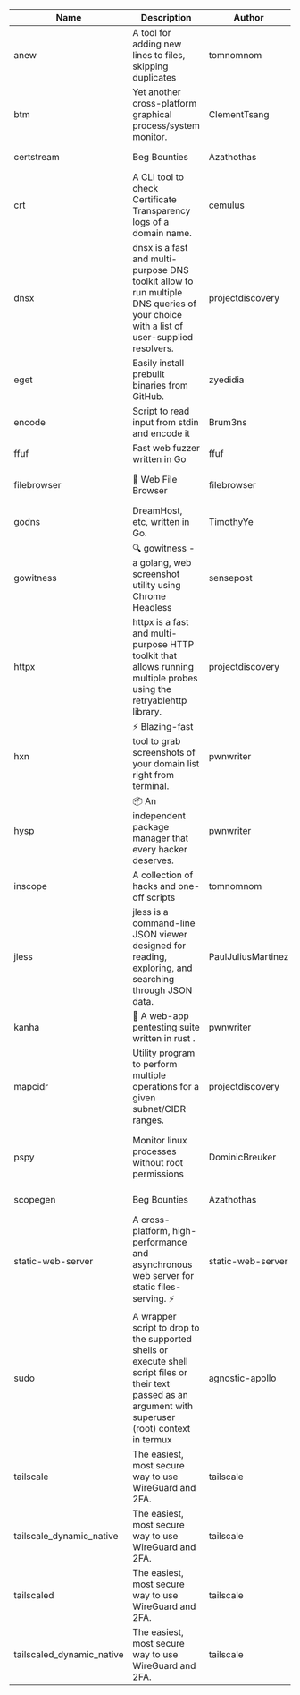 | Name | Description | Author | Repository | Stars | Version | Updated | Size | SHA256SUM | B3SUM | Source | Language | License |
| ---- | ----------- | ------ | ---------- | ----- | ------- | ------- | ---- | --- | ------ | --------|-------- | ------- |
| anew | A tool for adding new lines to files, skipping duplicates | tomnomnom | [https://github.com/tomnomnom/anew](https://github.com/tomnomnom/anew) | 1097 | v0.1.1 | 2022-03-15T22:35:31Z | 1.41 MB | f1617b8c2945cfde1b0d7b13af2a5853d5f42b926f0e5d2f1c872b9cf86fc421 | 0bae96733bf94fc937a1663cd23d7b2a996769a8783ddc4bce3a425041035044 | https://raw.githubusercontent.com/Azathothas/Toolpacks/main/aarch64_arm64_v8a_Android/anew | Go | MIT License |
| btm | Yet another cross-platform graphical process/system monitor. | ClementTsang | [https://github.com/ClementTsang/bottom](https://github.com/ClementTsang/bottom) | 8038 | 0.9.6 | 2023-08-27T01:43:44Z | 3.07 MB | f57a4e563fc1de870548189ae1ee06e71ed1bf4509e8a6505e22c9956169563c | 7ced81c4f91e5970849f639a7b83a335d0253cb31449334ad05531317866609a | https://raw.githubusercontent.com/Azathothas/Toolpacks/main/aarch64_arm64_v8a_Android/btm | Rust | MIT License |
| certstream |  Beg Bounties | Azathothas | [https://github.com/Azathothas/Arsenal](https://github.com/Azathothas/Arsenal) | 8 | null |  | 4.54 MB | ac938ee83e673a72b801f237b5a7df5d7030045c2af7c55efe84ae03828c2641 | a43525cfc48d31949ef2efb60644959ff8def7166f0498951a38fae4ed944a73 | https://raw.githubusercontent.com/Azathothas/Toolpacks/main/aarch64_arm64_v8a_Android/certstream | Shell | null |
| crt | A CLI tool to check Certificate Transparency logs of a domain name. | cemulus | [https://github.com/cemulus/crt](https://github.com/cemulus/crt) | 63 | v0.1.0 | 2022-03-08T21:41:54Z | 4.63 MB | 60e6f4070329f02834a68bb267e7ee54424729d4811fb70b920d6b9ff5f5df9f | d4bd34573805e6dfd50395aa65ce75340961e2a976a0edae1344186dcbe32237 | https://raw.githubusercontent.com/Azathothas/Toolpacks/main/aarch64_arm64_v8a_Android/crt | Go | Apache License 2.0 |
| dnsx | dnsx is a fast and multi-purpose DNS toolkit allow to run multiple DNS queries of your choice with a list of user-supplied resolvers. | projectdiscovery | [https://github.com/projectdiscovery/dnsx](https://github.com/projectdiscovery/dnsx) | 1798 | v1.1.6 | 2023-11-11T19:20:44Z | 24.79 MB | 59ac86d093fc392dbfbb4d6dad62804cc2915b8d423a7dcb1e4a8123f63beed9 | aec8baeaff72c531a82fe9663652632f7569d4d27c00dcf77021afb289bbe50e | https://raw.githubusercontent.com/Azathothas/Toolpacks/main/aarch64_arm64_v8a_Android/dnsx | Go | MIT License |
| eget | Easily install prebuilt binaries from GitHub. | zyedidia | [https://github.com/zyedidia/eget](https://github.com/zyedidia/eget) | 641 | v1.3.3 | 2023-02-22T05:15:46Z | 6.49 MB | 0f78c3f960e53f417b37142412318030d64063e543aab0ff4e2956976800a106 | c8f47cba30ffa0be496ca78ea872e1c3bc3e6221bc0b8831b71e30caec138c92 | https://raw.githubusercontent.com/Azathothas/Toolpacks/main/aarch64_arm64_v8a_Android/eget | Go | MIT License |
| encode | Script to read input from stdin and encode it | Brum3ns | [https://github.com/Brum3ns/encode](https://github.com/Brum3ns/encode) | 18 | null |  | 2.49 MB | 6374a04bb2d5f3e8ac44dbe9cab2f7c2acfdda5dd90b60ac9f7b39dd27d92712 | 04f91b398cff0a601d8f4f7d8a74b4b239a4612a567e3f1c2cf18561038e44d2 | https://raw.githubusercontent.com/Azathothas/Toolpacks/main/aarch64_arm64_v8a_Android/encode | Go | MIT License |
| ffuf | Fast web fuzzer written in Go | ffuf | [https://github.com/ffuf/ffuf](https://github.com/ffuf/ffuf) | 10585 | v2.1.0 | 2023-09-16T12:23:19Z | 8.18 MB | a27b8b1ac16f8585bd6e736e3c7cd1b7d7c84276760821005974fa8305bc7198 | 65954fadbb429d2d9fb8786d239d8d317aea9871e1fe2fa53f65960aeb6b5cb5 | https://raw.githubusercontent.com/Azathothas/Toolpacks/main/aarch64_arm64_v8a_Android/ffuf | Go | MIT License |
| filebrowser | 📂 Web File Browser | filebrowser | [https://github.com/filebrowser/filebrowser](https://github.com/filebrowser/filebrowser) | 21657 | v2.26.0 | 2023-11-02T21:58:20Z | 13.29 MB | 9a986212092dd61e0c08a7e8ce7da7202cd9893ae48f99d48815e37a3cb88f94 | 331f3125142b5776e8be0d1ffc8db4b46c4f161e776c21af311cecc8bc3ea799 | https://raw.githubusercontent.com/Azathothas/Toolpacks/main/aarch64_arm64_v8a_Android/filebrowser | Go | Apache License 2.0 |
| godns |  DreamHost, etc, written in Go. | TimothyYe | [https://github.com/TimothyYe/godns](https://github.com/TimothyYe/godns) | 1376 | v3.0.4 | 2023-10-22T12:12:07Z | 11.80 MB | 09a699adb54207ca1d5c2c06cbbfdcc5311381789c4cc983b3396e39b5cd0dae | 757f69e097f5eaabf16fe0ab71d337b96dd73ea4d26f21cfe79d0126ea6cfceb | https://raw.githubusercontent.com/Azathothas/Toolpacks/main/aarch64_arm64_v8a_Android/godns | Go | Apache License 2.0 |
| gowitness | 🔍 gowitness - a golang, web screenshot utility using Chrome Headless | sensepost | [https://github.com/sensepost/gowitness](https://github.com/sensepost/gowitness) | 2456 | 2.5.1 | 2023-10-29T11:11:30Z | 25.76 MB | da164bb1213b263ac485f5267a3a52f6486588b3dd2e8231ada532998e07c6e6 | 9a9b87421092df06043fb7bd547aa9b53ebdb4d493fa38272859acf75d4d9899 | https://raw.githubusercontent.com/Azathothas/Toolpacks/main/aarch64_arm64_v8a_Android/gowitness | Go | GNU General Public License v3.0 |
| httpx | httpx is a fast and multi-purpose HTTP toolkit that allows running multiple probes using the retryablehttp library. | projectdiscovery | [https://github.com/projectdiscovery/httpx](https://github.com/projectdiscovery/httpx) | 6171 | v1.3.7 | 2023-11-13T07:26:10Z | 39.73 MB | d5a19f3f4b96bfe41655a499a38c46bacb23952e9a9e4dd16e1688a37cd1755b | 603a2dc446c7ab0d05ed0d0c82b6662456ee1c03c2822101a0235ced6f6a0d40 | https://raw.githubusercontent.com/Azathothas/Toolpacks/main/aarch64_arm64_v8a_Android/httpx | Go | MIT License |
| hxn | ⚡ Blazing-fast tool to grab screenshots of your domain list right from terminal. | pwnwriter | [https://github.com/pwnwriter/haylxon](https://github.com/pwnwriter/haylxon) | 346 | v0.1.9 | 2023-11-03T07:24:19Z | 6.02 MB | 20cb4135d9028453854c018d1af54e9c34d07e6731c1a2d964bf67f012612534 | 2ecbed2190d4f69f3bf1e630487feb3abb419ee97ed76c50f5bc2da9c0a6594f | https://raw.githubusercontent.com/Azathothas/Toolpacks/main/aarch64_arm64_v8a_Android/hxn | Rust | MIT License |
| hysp | 📦 An independent package manager that every hacker deserves. | pwnwriter | [https://github.com/pwnwriter/hysp](https://github.com/pwnwriter/hysp) | 340 | v0.1.1 | 2023-11-26T11:07:49Z | 3.11 MB | c250b266fe1c65c600a5fe8e840fe8c179b10b4904cbf473207d31e9db4cc11f | 11f465f311226875d97e295657dd0331b11bbdbacd9c4418f424c6fe125c43c9 | https://raw.githubusercontent.com/Azathothas/Toolpacks/main/aarch64_arm64_v8a_Android/hysp | Rust | MIT License |
| inscope | A collection of hacks and one-off scripts | tomnomnom | [https://github.com/tomnomnom/hacks](https://github.com/tomnomnom/hacks) | 1943 | null |  | 1.79 MB | 098225d22ccd9ca333dfecad8666febd6a267f1e54bf2caa3594e281caad48b9 | 6b94cc2f8d7bc9dc380626f48fe195be0f5a91e2f84e0a1f9c50249a4d12a8b5 | https://raw.githubusercontent.com/Azathothas/Toolpacks/main/aarch64_arm64_v8a_Android/inscope | Go | null |
| jless | jless is a command-line JSON viewer designed for reading, exploring, and searching through JSON data. | PaulJuliusMartinez | [https://github.com/PaulJuliusMartinez/jless](https://github.com/PaulJuliusMartinez/jless) | 4274 | v0.9.0 | 2023-07-17T02:51:34Z | 1.74 MB | c18714dfda0902dd1bff7724b8e72ac0083fa24abf0b30fb65775d69c670df82 | 4b9770816f2865e3d41d826ecea6c01fde4c08e3ad409854a508714dffb6f642 | https://raw.githubusercontent.com/Azathothas/Toolpacks/main/aarch64_arm64_v8a_Android/jless | Rust | MIT License |
| kanha | 🦚 A web-app pentesting suite written in rust . | pwnwriter | [https://github.com/pwnwriter/kanha](https://github.com/pwnwriter/kanha) | 215 | v-v0.1.2 | 2023-10-17T16:42:52Z | 2.79 MB | 7e01e9e1f90f0c4e1f1c6d102dd37868eb11816b95c3cc8b506fa4943c2d4023 | e6dfcfed508886ede3f898a9e51b3a9a768af00ca4df7ca7a9a52648fc2a7181 | https://raw.githubusercontent.com/Azathothas/Toolpacks/main/aarch64_arm64_v8a_Android/kanha | Rust | MIT License |
| mapcidr | Utility program to perform multiple operations for a given subnet/CIDR ranges. | projectdiscovery | [https://github.com/projectdiscovery/mapcidr](https://github.com/projectdiscovery/mapcidr) | 861 | v1.1.16 | 2023-11-23T07:59:56Z | 22.09 MB | d50417af8fd93b010157b6fe133686f726784af523531981672d0721d0de3af5 | f717962501d9e2ab987c50aaa42b192c4f588feaef5ce7a1dab1f18470287068 | https://raw.githubusercontent.com/Azathothas/Toolpacks/main/aarch64_arm64_v8a_Android/mapcidr | Go | MIT License |
| pspy | Monitor linux processes without root permissions | DominicBreuker | [https://github.com/DominicBreuker/pspy](https://github.com/DominicBreuker/pspy) | 4247 | v1.2.1 | 2023-01-17T21:10:08Z | 3.48 MB | ab6d6c5170eab9f906cb7c51652761d96261b3d174368e9d3845eb6ee85a48ea | da583e7bd8f73210ab7e13d6910c153b3536b55497d9e338f658316452aa9532 | https://raw.githubusercontent.com/Azathothas/Toolpacks/main/aarch64_arm64_v8a_Android/pspy | Go | GNU General Public License v3.0 |
| scopegen |  Beg Bounties | Azathothas | [https://github.com/Azathothas/Arsenal](https://github.com/Azathothas/Arsenal) | 8 | null |  | 1.54 MB | 6ca7d4c1431aef637c0f637bc221820910003c78c54c0e2457a531825abeabe9 | 345de5ad364673d9073a0169b1d672a6a013bc08084f3fcf005c683543bb2d4a | https://raw.githubusercontent.com/Azathothas/Toolpacks/main/aarch64_arm64_v8a_Android/scopegen | Shell | null |
| static-web-server | A cross-platform, high-performance and asynchronous web server for static files-serving. ⚡ | static-web-server | [https://github.com/static-web-server/static-web-server](https://github.com/static-web-server/static-web-server) | 927 | v2.24.1 | 2023-11-14T23:15:43Z | 6.40 MB | 0d8df2b3e8795bc8625cfd7ac342043a2898788b092029d1b7968dd4c09b9f91 | 8c0071186430e9c7c829f6311e906ed50ac9e902b605f3d8b9177cde8f646043 | https://raw.githubusercontent.com/Azathothas/Toolpacks/main/aarch64_arm64_v8a_Android/static-web-server | Rust | Apache License 2.0 |
| sudo | A wrapper script to drop to the supported shells or execute shell script files or their text passed as an argument with superuser (root) context in termux | agnostic-apollo | [https://github.com/agnostic-apollo/sudo](https://github.com/agnostic-apollo/sudo) | 60 | v0.2.0 | 2021-04-10T21:03:11Z | 0.24 MB | 9e56787b3ca489a9eb9e3a64f54944aa92c728d18576972ef7ef6bb10ca6462c | 261a7ec6cf5ed2fbc82f8128f2583eda7faeb8939b9e08143046f0b046e504ae | https://raw.githubusercontent.com/Azathothas/Toolpacks/main/aarch64_arm64_v8a_Android/sudo | Shell | MIT License |
| tailscale | The easiest, most secure way to use WireGuard and 2FA. | tailscale | [https://github.com/tailscale/tailscale](https://github.com/tailscale/tailscale) | 14499 | v1.54.1 | 2023-11-30T18:44:21Z | 10.48 MB | 805d77421f4de5d4dd4c763754557e0d05f82bb0685a3395b4f61e2d80fcbaff | 916f0eb999d9c06d9f7460b501c1c8534e9baf1868a282fb34b22612219fd74c | https://raw.githubusercontent.com/Azathothas/Toolpacks/main/aarch64_arm64_v8a_Android/tailscale | Go | BSD 3-Clause New or Revised License |
| tailscale_dynamic_native | The easiest, most secure way to use WireGuard and 2FA. | tailscale | [https://github.com/tailscale/tailscale](https://github.com/tailscale/tailscale) | 14499 | v1.54.1 | 2023-11-30T18:44:21Z | 10.78 MB | c77a383660c31f69fb748d51bb3d12cc6a2b80606e86ec4b32327b91b0ef9410 | c0613624d7ade0f413e8f637db0498f40c58f800a081e07906686886b63ecc22 | https://raw.githubusercontent.com/Azathothas/Toolpacks/main/aarch64_arm64_v8a_Android/tailscale_dynamic_native | Go | BSD 3-Clause New or Revised License |
| tailscaled | The easiest, most secure way to use WireGuard and 2FA. | tailscale | [https://github.com/tailscale/tailscale](https://github.com/tailscale/tailscale) | 14499 | v1.54.1 | 2023-11-30T18:44:21Z | 19.47 MB | 6b908efd3b0d4465edf50706bccbd36091333f8ec166a68bea6f605059de9b99 | fcd798d10ef194e71bdae2997a310f2ab09fcfecf78047d6071f5905c7e94420 | https://raw.githubusercontent.com/Azathothas/Toolpacks/main/aarch64_arm64_v8a_Android/tailscaled | Go | BSD 3-Clause New or Revised License |
| tailscaled_dynamic_native | The easiest, most secure way to use WireGuard and 2FA. | tailscale | [https://github.com/tailscale/tailscale](https://github.com/tailscale/tailscale) | 14499 | v1.54.1 | 2023-11-30T18:44:21Z | 20.48 MB | 9b4c338322b1f675ee3ac31a49ebce046809f36d64b6e3d3f0b1effb79e2e0c2 | 56abe828c52264ba4c11aaef119347e42f0a0cbcd0593850d0d75c7a392fc49e | https://raw.githubusercontent.com/Azathothas/Toolpacks/main/aarch64_arm64_v8a_Android/tailscaled_dynamic_native | Go | BSD 3-Clause New or Revised License |
